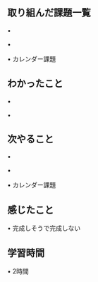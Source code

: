 ## 取り組んだ課題一覧
• 


• 


• カレンダー課題


## わかったこと
• 


• 


## 次やること
• 


• 


• カレンダー課題

## 感じたこと
• 完成しそうで完成しない


## 学習時間
• 2時間